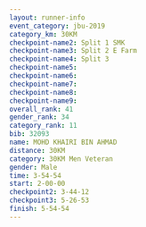 ```yaml
---
layout: runner-info 
event_category: jbu-2019 
category_km: 30KM 
checkpoint-name2: Split 1 SMK 
checkpoint-name3: Split 2 E Farm 
checkpoint-name4: Split 3 
checkpoint-name5: 
checkpoint-name6: 
checkpoint-name7: 
checkpoint-name8: 
checkpoint-name9: 
overall_rank: 41
gender_rank: 34
category_rank: 11
bib: 32093
name: MOHD KHAIRI BIN AHMAD
distance: 30KM
category: 30KM Men Veteran
gender: Male
time: 3-54-54
start: 2-00-00
checkpoint2: 3-44-12
checkpoint3: 5-26-53
finish: 5-54-54
---
```

